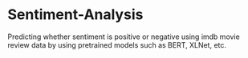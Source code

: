 # Sentiment-Analysis
Predicting whether sentiment is positive or negative using imdb movie review data by using pretrained models such as BERT, XLNet, etc.

